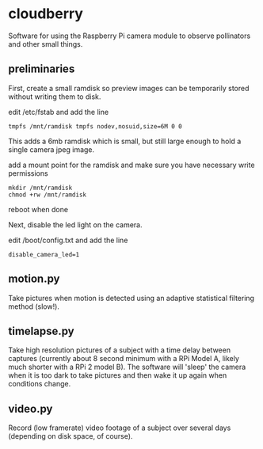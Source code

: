 cloudberry
==========

Software for using the Raspberry Pi camera module to observe pollinators and
other small things.

preliminaries
-------------

First, create a small ramdisk so preview images can be temporarily stored
without writing them to disk.

edit /etc/fstab and add the line

    tmpfs /mnt/ramdisk tmpfs nodev,nosuid,size=6M 0 0

This adds a 6mb ramdisk which is small, but still large enough to hold a single
camera jpeg image.

add a mount point for the ramdisk and make sure you have necessary write
permissions

    mkdir /mnt/ramdisk
    chmod +rw /mnt/ramdisk

reboot when done

Next, disable the led light on the camera.

edit /boot/config.txt and add the line

    disable_camera_led=1


motion.py
---------
Take pictures when motion is detected using an adaptive statistical filtering
method (slow!).

timelapse.py
------------
Take high resolution pictures of a subject with a time delay between captures
(currently about 8 second minimum with a RPi Model A, likely much shorter with
a RPi 2 model B). The software will 'sleep' the camera when it is too dark to
take pictures and then wake it up again when conditions change.

video.py
--------
Record (low framerate) video footage of a subject over several
days (depending on disk space, of course).
